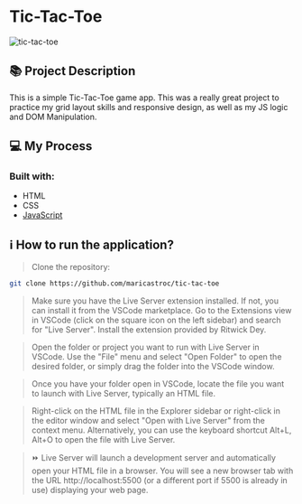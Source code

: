 # Tic-Tac-Toe
![tic-tac-toe](https://github.com/maricastroc/tic-tac-toe/assets/121824373/3690dca5-d002-4474-92bd-8acadfd70b55)

## 📚 Project Description
This is a simple Tic-Tac-Toe game app. This was a really great project to practice my grid layout skills and responsive design, as well as my JS logic and DOM Manipulation.

## 💻 My Process
### Built with:

- HTML
- CSS
- [JavaScript](https://www.javascript.com/)

## ℹ️ How to run the application?

> Clone the repository:

```bash
git clone https://github.com/maricastroc/tic-tac-toe
```

> Make sure you have the Live Server extension installed. If not, you can install it from the VSCode marketplace. Go to the Extensions view in VSCode (click on the square icon on the left sidebar) and search for "Live Server". Install the extension provided by Ritwick Dey.

> Open the folder or project you want to run with Live Server in VSCode. Use the "File" menu and select "Open Folder" to open the desired folder, or simply drag the folder into the VSCode window.

> Once you have your folder open in VSCode, locate the file you want to launch with Live Server, typically an HTML file.

> Right-click on the HTML file in the Explorer sidebar or right-click in the editor window and select "Open with Live Server" from the context menu. Alternatively, you can use the keyboard shortcut Alt+L, Alt+O to open the file with Live Server.

> ⏩ Live Server will launch a development server and automatically open your HTML file in a browser. You will see a new browser tab with the URL http://localhost:5500 (or a different port if 5500 is already in use) displaying your web page.
